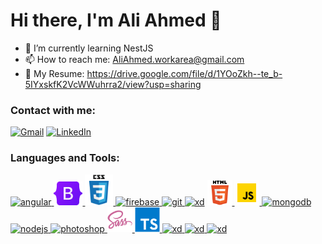 # Hi there, I'm Ali Ahmed 👋 

- 🌱 I’m currently learning NestJS
- 📫 How to reach me: AliAhmed.workarea@gmail.com
- 📄 My Resume: https://drive.google.com/file/d/1YOoZkh--te_b-5IYxskfK2VcWWuhrra2/view?usp=sharing

### Contact with me:



<p>
	<a href="mailto:AliAhmed.workarea@gmail.com"><img img src="https://img.icons8.com/color/48/000000/gmail-new.png" alt="Gmail"/></a>
	<a href="https://www.linkedin.com/in/ali-ahmed-66a8b41aa/"><img src="https://img.icons8.com/color/48/000000/linkedin.png" alt="LinkedIn"/></a>
</p>



### Languages and Tools:

<p> <a href="https://angular.io" target="_blank" rel="noreferrer"> <img src="https://angular.io/assets/images/logos/angular/angular.svg" alt="angular" width="46" height="46"/> </a>  <a href="https://getbootstrap.com" target="_blank" rel="noreferrer"> <img src="./icons/BS.png" alt="bootstrap" width="46" height="38"/> </a><a href="https://www.w3schools.com/css/" target="_blank" rel="noreferrer"> <img src="https://raw.githubusercontent.com/devicons/devicon/master/icons/css3/css3-original-wordmark.svg" alt="css3" width="45" height="49"/> </a> <a href="https://firebase.google.com/" target="_blank" rel="noreferrer"> <img src="https://www.vectorlogo.zone/logos/firebase/firebase-icon.svg" alt="firebase" width="40" height="40"/> </a> <a href="https://git-scm.com/" target="_blank" rel="noreferrer"> <img src="https://www.vectorlogo.zone/logos/git-scm/git-scm-icon.svg" alt="git" width="40" height="40"/> </a><a href="https://github.com/" target="_blank" rel="noreferrer"> <img src="https://img.icons8.com/color/48/000000/github--v1.png" alt="xd" width="40" height="40"/></a>
 <a href="https://www.w3.org/html/" target="_blank" rel="noreferrer"> <img src="https://raw.githubusercontent.com/devicons/devicon/master/icons/html5/html5-original-wordmark.svg" alt="html5" width="40" height="40"/> </a> <a href="https://developer.mozilla.org/en-US/docs/Web/JavaScript" target="_blank" rel="noreferrer"> <img src="./icons/JS.gif" alt="javascript" width="40" height="40"/> </a> <a href="https://www.mongodb.com/" target="_blank" rel="noreferrer"> <img src="https://img.icons8.com/color/48/000000/mongodb.png" alt="mongodb" width="40" height="40"/> </a>  <a href="https://nodejs.org" target="_blank" rel="noreferrer"> <img src="https://img.icons8.com/color/48/000000/nodejs.png" alt="nodejs" width="40" height="40"/> </a> <a href="https://www.photoshop.com/en" target="_blank" rel="noreferrer"> <img src="https://img.icons8.com/color/48/000000/adobe-photoshop--v1.png" alt="photoshop" width="40" height="40"/> </a> <a href="https://sass-lang.com" target="_blank" rel="noreferrer"> <img src="https://raw.githubusercontent.com/devicons/devicon/master/icons/sass/sass-original.svg" alt="sass" width="40" height="40"/> </a><a href="https://www.typescriptlang.org/" target="_blank" rel="noreferrer"> <img src="https://raw.githubusercontent.com/devicons/devicon/master/icons/typescript/typescript-original.svg" alt="typescript" width="40" height="40"/> </a> <a href="https://www.adobe.com/products/xd.html" target="_blank" rel="noreferrer"> <img src="https://cdn.worldvectorlogo.com/logos/adobe-xd.svg" alt="xd" width="40" height="40"/></a><a href="https://analytics.google.com/analytics/web/" target="_blank" rel="noreferrer"> <img src="https://img.icons8.com/external-tal-revivo-shadow-tal-revivo/24/000000/external-google-analytics-lets-you-measure-your-advertising-roi-logo-shadow-tal-revivo.png" alt="xd" width="40" height="40"/></a><a href="https://trello.com/en" target="_blank" rel="noreferrer"> <img src="https://img.icons8.com/color/48/000000/trello.png" alt="xd" width="40" height="40"/></a></p>